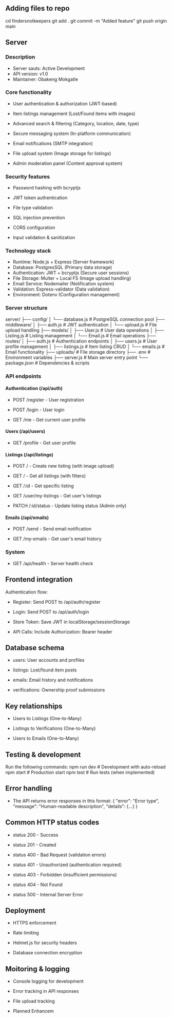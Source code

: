 ## Adding files to repo

cd findersnotkeepers
git add .
git commit -m "Added feature"
git push origin main

## Server

### Description

- Server sauts: Active Development
- API version: v1.0
- Maintainer: Obakeng Mokgatle

### Core functionality

- User authentication & authorization (JWT-based)

- Item listings management (Lost/Found items with images)

- Advanced search & filtering (Category, location, date, type)

- Secure messaging system (In-platform communication)

- Email notifications (SMTP integration)

- File upload system (Image storage for listings)

- Admin moderation panel (Content approval system)

### Security features

- Password hashing with bcryptjs

- JWT token authentication

- File type validation

- SQL injection prevention

- CORS configuration

- Input validation & sanitization

### Technology stack
- Runtime: Node.js + Express (Server framework)
- Database: PostgresSQL (Primary data storage)
- Authentication: JWT + bcryptjs (Secure user sessions)
- File Storage: Multer + Local FS (Image upload handling)
- Email Service:  Nodemailer (Notification system)
- Validation: Express-validator (Data validation)
- Environment: Dotenv (Configuration management)

### Server structure

server/
├── config/
│   └── database.js          # PostgreSQL connection pool
├── middleware/
│   ├── auth.js              # JWT authentication
│   └── upload.js            # File upload handling
├── models/
│   ├── User.js              # User data operations
│   ├── Listing.js           # Listing management
│   └── Email.js             # Email operations
├── routes/
│   ├── auth.js              # Authentication endpoints
│   ├── users.js             # User profile management
│   ├── listings.js          # Item listing CRUD
│   └── emails.js            # Email functionality
├── uploads/                 # File storage directory
├── .env                     # Environment variables
├── server.js               # Main server entry point
└── package.json            # Dependencies & scripts

### API endpoints

#### Authentication (/api/auth)

- POST /register - User registration

- POST /login - User login

- GET /me - Get current user profile

#### Users (/api/users)

- GET /profile - Get user profile

#### Listings (/api/listings)

- POST / - Create new listing (with image upload)

- GET / - Get all listings (with filters)

- GET /:id - Get specific listing

- GET /user/my-listings - Get user's listings

- PATCH /:id/status - Update listing status (Admin only)

#### Emails (/api/emails)

- POST /send - Send email notification

- GET /my-emails - Get user's email history

### System

- GET /api/health - Server health check

## Frontend integration

Authentication flow:
- Register: Send POST to /api/auth/register

- Login: Send POST to /api/auth/login

- Store Token: Save JWT in localStorage/sessionStorage

- API Calls: Include Authorization: Bearer <token> header

## Database schema

- users: User accounts and profiles

- listings: Lost/found item posts

- emails: Email history and notifications

- verifications: Ownership proof submissions

## Key relationships

- Users to Listings (One-to-Many)

- Listings to Verifications (One-to-Many)

- Users to Emails (One-to-Many)

## Testing & development

Run the following commands:
npm run dev      # Development with auto-reload
npm start        # Production start
npm test         # Run tests (when implemented)

## Error handling

- The API returns error responses in this format:
{
  "error": "Error type",
  "message": "Human-readable description",
  "details": {...} 
}

## Common HTTP status codes

- status 200 - Success

- status 201 - Created

- status 400 - Bad Request (validation errors)

- status 401 - Unauthorized (authentication required)

- status 403 - Forbidden (insufficient permissions)

- status 404 - Not Found

- status 500 - Internal Server Error

## Deployment

- HTTPS enforcement

- Rate limiting

- Helmet.js for security headers

- Database connection encryption

## Moitoring & logging

- Console logging for development

- Error tracking in API responses

- File upload tracking

- Planned Enhancem